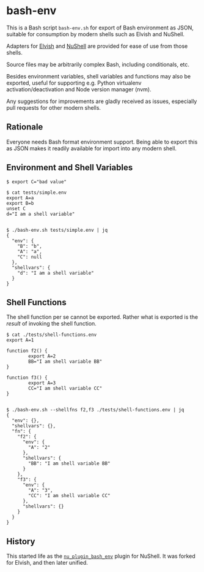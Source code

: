# bash-env

This is a Bash script `bash-env.sh` for export of Bash environment as JSON, suitable for consumption by modern shells such as Elvish and NuShell.

Adapters for [Elvish](elvish/README.md) and [NuShell](nushell/README.md) are provided for ease of use from those shells.

Source files may be arbitrarily complex Bash, including conditionals, etc.

Besides environment variables, shell variables and functions may also be exported, useful for supporting e.g. Python virtualenv activation/deactivation and Node version manager (nvm).

Any suggestions for improvements are gladly received as issues, especially pull requests for other modern shells.

## Rationale

Everyone needs Bash format environment support.  Being able to export this as JSON makes it readily available for import into any modern shell.

## Environment and Shell Variables

```
$ export C="bad value"

$ cat tests/simple.env
export A=a
export B=b
unset C
d="I am a shell variable"


$ ./bash-env.sh tests/simple.env | jq
{
  "env": {
    "B": "b",
    "A": "a",
    "C": null
  },
  "shellvars": {
    "d": "I am a shell variable"
  }
}
```

## Shell Functions

The shell function per se cannot be exported.  Rather what is exported is the *result* of invoking the shell function.

```
$ cat ./tests/shell-functions.env
export A=1

function f2() {
        export A=2
        BB="I am shell variable BB"
}

function f3() {
        export A=3
        CC="I am shell variable CC"
}


$ ./bash-env.sh --shellfns f2,f3 ./tests/shell-functions.env | jq
{
  "env": {},
  "shellvars": {},
  "fn": {
    "f2": {
      "env": {
        "A": "2"
      },
      "shellvars": {
        "BB": "I am shell variable BB"
      }
    },
    "f3": {
      "env": {
        "A": "3",
        "CC": "I am shell variable CC"
      },
      "shellvars": {}
    }
  }
}
```

## History

This started life as the [`nu_plugin_bash_env`](https://github.com/tesujimath/nu_plugin_bash_env) plugin for NuShell.  It was forked for Elvish, and then later unified.
